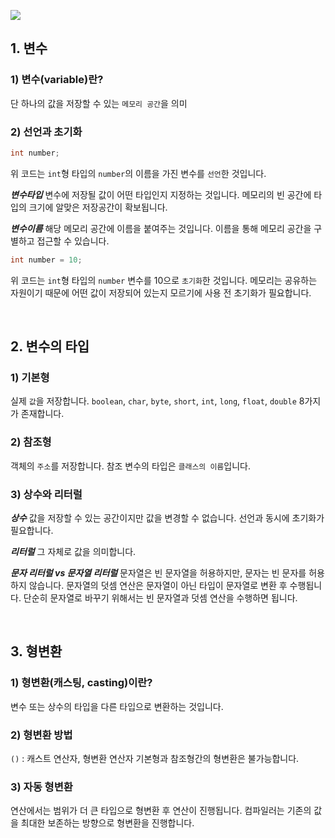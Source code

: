 ![](../background.jped)

## 1. 변수
### 1) 변수(variable)란?
단 하나의 값을 저장할 수 있는 `메모리 공간`을 의미
### 2) 선언과 초기화
```java
int number;
```
위 코드는 `int`형 타입의 `number`의 이름을 가진 변수를 `선언`한 것입니다.

_**변수타입**_
변수에 저장될 값이 어떤 타입인지 지정하는 것입니다.
메모리의 빈 공간에 타입의 크기에 알맞은 저장공간이 확보됩니다.

_**변수이름**_
해당 메모리 공간에 이름을 붙여주는 것입니다.
이름을 통해 메모리 공간을 구별하고 접근할 수 있습니다.

```java
int number = 10;
```
위 코드는 `int`형 타입의 `number` 변수를 10으로 `초기화`한 것입니다.
메모리는 공유하는 자원이기 때문에 어떤 값이 저장되어 있는지 모르기에 사용 전 초기화가 필요합니다.

<br>

## 2. 변수의 타입
### 1) 기본형
실제 `값`을 저장합니다.
`boolean`, `char`, `byte`, `short`, `int`, `long`, `float`, `double` 8가지가 존재합니다.
### 2) 참조형
객체의 `주소`를 저장합니다.
참조 변수의 타입은 `클래스의 이름`입니다.
### 3) 상수와 리터럴
_**상수**_
값을 저장할 수 있는 공간이지만 값을 변경할 수 없습니다.
선언과 동시에 초기화가 필요합니다.

_**리터럴**_
그 자체로 값을 의미합니다.

_**문자 리터럴 vs 문자열 리터럴**_
문자열은 빈 문자열을 허용하지만, 문자는 빈 문자를 허용하지 않습니다.
문자열의 덧셈 연산은 문자열이 아닌 타입이 문자열로 변환 후 수행됩니다.
단순히 문자열로 바꾸기 위해서는 빈 문자열과 덧셈 연산을 수행하면 됩니다.

<br>

## 3. 형변환
### 1) 형변환(캐스팅, casting)이란?
변수 또는 상수의 타입을 다른 타입으로 변환하는 것입니다.
### 2) 형변환 방법
`()` : 캐스트 연산자, 형변환 연산자
기본형과 참조형간의 형변환은 불가능합니다.
### 3) 자동 형변환
연산에서는 범위가 더 큰 타입으로 형변환 후 연산이 진행됩니다.
컴파일러는 기존의 값을 최대한 보존하는 방향으로 형변환을 진행합니다.
